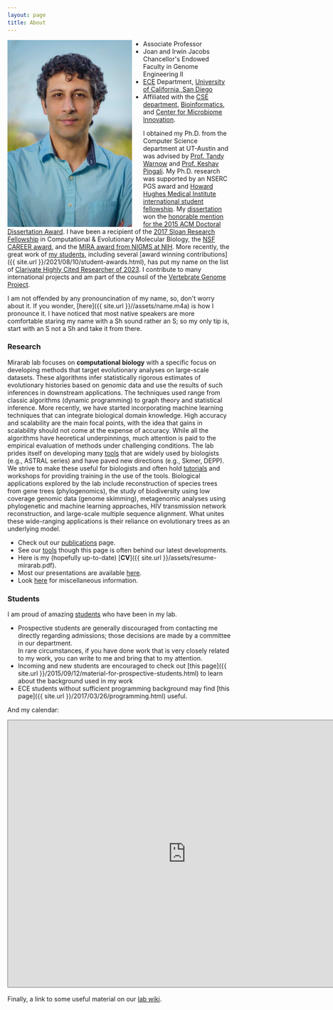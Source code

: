 ```yaml
---
layout: page
title: About
---
```


<img src="assets/40.jpg" width="280" alt="image" align="left" style="padding-right:25px" />

* Associate Professor
* Joan and Irwin Jacobs Chancellor's Endowed Faculty in Genome Engineering II
* [ECE](http://ece.ucsd.edu) Department, [University of California, San Diego](http://ucsd.edu)
* Affiliated with the [CSE department](http://cse.ucsd.edu/), [Bioinformatics](http://bioinformatics.ucsd.edu/faculty_bisb), and [Center for Microbiome Innovation](http://jacobsschool.ucsd.edu/microbiome/faculty.sfe).

I obtained my Ph.D. from the Computer Science department at UT-Austin and was advised by [Prof. Tandy Warnow](http://tandy.cs.illinois.edu) and [Prof. Keshav Pingali](http://www.cs.utexas.edu/~pingali/). 
My Ph.D. research was supported by an NSERC PGS award and [Howard Hughes Medical Institute international student fellowship](http://www.hhmi.org/news/20120725.html). 
My [dissertation](https://repositories.lib.utexas.edu/bitstream/handle/2152/31377/MIRARABBAYGI-DISSERTATION-2015.pdf) won the [honorable mention for the 2015 ACM Doctoral Dissertation Award](http://www.acm.org/awards/2015-doctoral-dissertation). 
I have been a recipient of the [2017 Sloan Research Fellowship](https://sloan.org/fellowships/2017-Fellows) in Computational & Evolutionary Molecular Biology, the [NSF CAREER award](https://nsf.gov/awardsearch/showAward?AWD_ID=1845967&HistoricalAwards=false), and the [MIRA award from NIGMS at NIH](https://reporter.nih.gov/search/73g1sqOpP0y0A6uXFguibw/project-details/10275055). More recently, the great work of [my students](students.html), including several [award winning contributions]({{ site.url }}/2021/08/10/student-awards.html), has put my name on the list of [Clarivate Highly Cited Researcher of 2023](https://clarivate.com/highly-cited-researchers/?utm_campaign=EM1_Congrats_Winners_Highly_Cited_Researchers_Retention_AG_Global_2023).
I contribute to many international projects and am part of the counsil of the [Vertebrate Genome Project](https://vertebrategenomesproject.org/who-we-are).

I am not offended by any pronouncination of my name, so, don't worry about it. If you wonder, [here]({{ site.url }}//assets/name.m4a) is how I pronounce it.
I have noticed that most native speakers are more comfortable staring my name with a Sh sound rather an S; so my only tip is, start with an S not a Sh and take it from there. 


### Research

Mirarab lab focuses on **computational biology** with a specific focus on developing methods that target evolutionary analyses on large-scale datasets. 
These algorithms infer statistically rigorous estimates of evolutionary histories based on genomic data and use the results of such inferences in downstream applications.
The techniques used range from classic algorithms (dynamic programming) to graph theory and statistical inference. 
More recently, we have started incorporating machine learning techniques that can integrate biological domain knowledge. 
High accuracy and scalability are the main focal points, with the idea that gains in scalability should not come at the expense of accuracy. 
While all the algorithms have heoretical underpinnings, much attention is paid to the empirical evaluation of methods under challenging conditions. 
The lab prides itself on developing many [tools](software.html) that are widely used by biologists (e.g., ASTRAL series) and have paved new directions (e.g., Skmer, DEPP). 
We strive to make these useful for biologists and often hold [tutorials](http://github.com/smirarab/tutorials/) and workshops for providing training in the use of the tools. 
Biological applications explored by the lab include reconstruction of species trees from gene trees (phylogenomics), the study of biodiversity using low coverage genomic data (genome skimming), metagenomic analyses using phylogenetic and machine learning approaches, HIV transmission network reconstruction, and large-scale multiple sequence alignment. 
What unites these wide-ranging applications is their reliance on evolutionary trees as an underlying model. 

* Check out our [publications](publications.html) page. 
* See our [tools](software.html) though this page is often behind our latest developments. 
* Here is my (hopefully up-to-date) [**CV**]({{ site.url }}/assets/resume-mirarab.pdf).
* Most our presentations are available [here](presentations.html).
* Look [here](news.html) for miscellaneous information. 

### Students

I am proud of amazing [students](students.html) who have been in my lab.

* Prospective students are generally discouraged from contacting me directly regarding admissions; those decisions are made by a committee in our department.  
  In rare circumstances, if you have done work that is very closely related to my work, you can write to me and bring that to my attention.  
* Incoming and new students are encouraged to check out [this page]({{ site.url }}/2015/09/12/material-for-prospective-students.html) to learn about the background used in my work 
* ECE students without sufficient programming background may find [this page]({{ site.url }}/2017/03/26/programming.html) useful. 

And my calendar:

<iframe src="https://www.google.com/calendar/embed?height=600&amp;wkst=1&amp;bgcolor=%23FFFFFF&amp;src=smirarab%40gmail.com&amp;color=%232952A3&amp;src=en.usa%23holiday%40group.v.calendar.google.com&amp;color=%23125A12&amp;src=smirarabbaygi%40ucsd.edu&amp;color=%13125C12&amp;ctz=America%2FLos_Angeles" style=" border:solid 1px #777 " width="800" height="600" frameborder="1" scrolling="yes"></iframe>

Finally, a link to some useful material on our [lab wiki](https://github.com/mirarablab/wiki).
